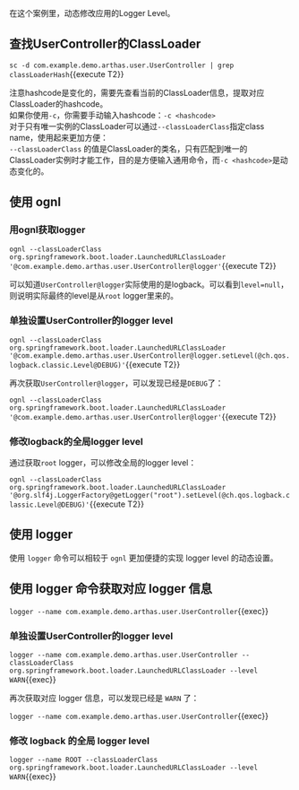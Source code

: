 在这个案例里，动态修改应用的Logger Level。

## 查找UserController的ClassLoader

`sc -d com.example.demo.arthas.user.UserController | grep classLoaderHash`{{execute T2}}

注意hashcode是变化的，需要先查看当前的ClassLoader信息，提取对应ClassLoader的hashcode。  
如果你使用`-c`，你需要手动输入hashcode：`-c <hashcode>`  
对于只有唯一实例的ClassLoader可以通过`--classLoaderClass`指定class name，使用起来更加方便：  
`--classLoaderClass` 的值是ClassLoader的类名，只有匹配到唯一的ClassLoader实例时才能工作，目的是方便输入通用命令，而`-c <hashcode>`是动态变化的。

## 使用 ognl

### 用ognl获取logger

`ognl --classLoaderClass org.springframework.boot.loader.LaunchedURLClassLoader '@com.example.demo.arthas.user.UserController@logger'`{{execute T2}}

可以知道`UserController@logger`实际使用的是logback。可以看到`level=null`，则说明实际最终的level是从`root` logger里来的。

### 单独设置UserController的logger level

`ognl --classLoaderClass org.springframework.boot.loader.LaunchedURLClassLoader '@com.example.demo.arthas.user.UserController@logger.setLevel(@ch.qos.logback.classic.Level@DEBUG)'`{{execute T2}}

再次获取`UserController@logger`，可以发现已经是`DEBUG`了：

`ognl --classLoaderClass org.springframework.boot.loader.LaunchedURLClassLoader '@com.example.demo.arthas.user.UserController@logger'`{{execute T2}}

### 修改logback的全局logger level

通过获取`root` logger，可以修改全局的logger level：

`ognl --classLoaderClass org.springframework.boot.loader.LaunchedURLClassLoader '@org.slf4j.LoggerFactory@getLogger("root").setLevel(@ch.qos.logback.classic.Level@DEBUG)'`{{execute T2}}

## 使用 logger

使用 `logger` 命令可以相较于 `ognl` 更加便捷的实现 logger level 的动态设置。

## 使用 logger 命令获取对应 logger 信息

`logger --name com.example.demo.arthas.user.UserController`{{exec}}

### 单独设置UserController的logger level

`logger --name com.example.demo.arthas.user.UserController --classLoaderClass org.springframework.boot.loader.LaunchedURLClassLoader --level WARN`{{exec}}

再次获取对应 logger 信息，可以发现已经是 `WARN` 了：

`logger --name com.example.demo.arthas.user.UserController`{{exec}}

### 修改 logback 的全局 logger level

`logger --name ROOT --classLoaderClass org.springframework.boot.loader.LaunchedURLClassLoader --level WARN`{{exec}}
